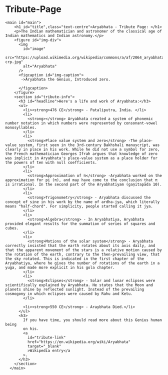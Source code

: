 # Tribute-Page


<html>
<head>
    <title>Tribute Page</title>
</head>
<body>
    
    <main id="main">
        <h1 id="title",class="text-centre">Aryabhata - Tribute Page: </h1>
        <p>The Indian mathematician and astronomer of the classical age of Indian mathematics and Indian astronomy.</p>
        <figure id="img-div">
          <img
            id="image"
            src="https://upload.wikimedia.org/wikipedia/commons/a/af/2064_aryabhata-crp.jpg"
            alt="Aryabhata"
          />
          <figcaption id="img-caption">
           ->Aryabhata the Genius, Introduced zero.

          </figcaption>
        </figure>
        <section id="tribute-info">
          <h3 id="headline">Here's a life and work of Aryabhata:</h3>
          <ul>
            <li><strong>476 CE</strong> - Pataliputra, India. </li>
            <li>
              <strong></strong> Aryabhata created a system of phonemic number notation in which numbers were represented by consonant-vowel monosyllables.
            </li>
            <li>
              <strong>Place value system and zero</strong> -The place-value system, first seen in the 3rd-century Bakhshali manuscript, was clearly in place in his work. While he did not use a symbol for zero, the French mathematician Georges Ifrah argues that knowledge of zero was implicit in Aryabhata's place-value system as a place holder for the powers of ten with null coefficients.
            </li>
            <li>
              <strong>Approximation of π</strong> -Aryabhata worked on the approximation for pi (π), and may have come to the conclusion that π is irrational. In the second part of the Aryabhatiyam (gaṇitapāda 10).
            </li>
            <li>
              <strong>Trigonometry</strong> - Aryabhata discussed the concept of sine in his work by the name of ardha-jya, which literally means "half-chord". For simplicity, people started calling it jya.
            </li>
            <li>
              <strong>Algebra</strong> - In Aryabhatiya, Aryabhata provided elegant results for the summation of series of squares and cubes.
            </li>
            <li>
              <strong>Motions of the solar system</strong> - Aryabhata correctly insisted that the earth rotates about its axis daily, and that the apparent movement of the stars is a relative motion caused by the rotation of the earth, contrary to the then-prevailing view, that the sky rotated. This is indicated in the first chapter of the Aryabhatiya, where he gives the number of rotations of the earth in a yuga, and made more explicit in his gola chapter.
            </li>
            <li>
              <strong>Eclipses</strong> - Solar and lunar eclipses were scientifically explained by Aryabhata. He states that the Moon and planets shine by reflected sunlight. Instead of the prevailing cosmogony in which eclipses were caused by Rahu and Ketu.
            </li>
        
            <li><strong>550 CE</strong> - Araybhata Died.</li>
          </ul>
          <h3>
            If you have time, you should read more about this Genius human being
            on his.
            <a
              id="tribute-link"
              href="https://en.wikipedia.org/wiki/Aryabhata"
              target="_blank"
              >Wikipedia entry</a
            >.
          </h3>
        </section>
      </main>
          
    
</body>
</html>
